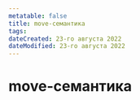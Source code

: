 ```yaml
---
metatable: false
title: move-семантика
tags:
dateCreated: 23-го августа 2022
dateModified: 23-го августа 2022
---
```

# move-семантика

 